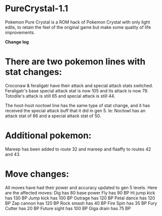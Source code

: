 # PureCrystal-1.1
Pokemon Pure Crystal is a ROM hack of Pokemon Crystal with only light edits, to retain the feel of the original game but make some quality of life improvements. 

**Change log**

There are two pokemon lines with stat changes:
=============================================
Croconaw & feraligatr have their attack and special attack stats switched. Feraligatr's base special attack stat is now 105 and its attack is now 79. Totodile's attack is still 65 and special attack is still 44. 

The hoot-hoot noctowl line has the same type of stat change, and it has received the special attack buff that it did in gen 5. Ie: Noctowl has an attack stat of 86 and a special attack stat of 50. 

Additional pokemon:
==================
Mareep has been added to route 32 and mareep and flaaffy to routes 42 and 43. 

Move changes:
=============
All moves have had their power and accuracy updated to gen 5 levels. Here are the affected moves: 
Dig has 80 base power
Fly has 90 BP
Hi jump kick has 130 BP
Jump kick has 100 BP
Outrage has 120 BP
Petal dance has 120 BP
Zap cannon has 120 BP
Rock smash has 40 BP
Fire Spin has 35 BP
Fury Cutter has 20 BP
Future sight has 100 BP
Giga drain has 75 BP
